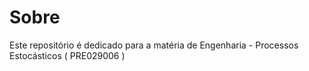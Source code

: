 # Sobre
Este repositório é dedicado para a matéria de Engenharia - Processos Estocásticos ( PRE029006 )
